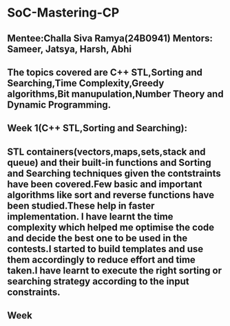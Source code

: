 # SoC-Mastering-CP
**Mentee**:Challa Siva Ramya(24B0941)
**Mentors**: Sameer, Jatsya, Harsh, Abhi
---
The topics covered are C++ STL,Sorting and Searching,Time Complexity,Greedy algorithms,Bit manupulation,Number Theory and Dynamic Programming.
---
## Week 1(C++ STL,Sorting and Searching):
STL containers(vectors,maps,sets,stack and queue) and their built-in functions and Sorting and Searching techniques given the contstraints have been covered.Few basic and important algorithms like sort and reverse functions have been studied.These help in faster implementation.
I have learnt the time complexity which helped me optimise the code and decide the best one to be used in the contests.I started to build  templates and use them accordingly to reduce effort and time taken.I have learnt to execute the right sorting or searching strategy according to the input constraints.
---
## Week

